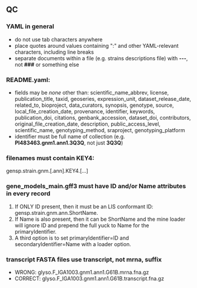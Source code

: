 ## QC

### YAML in general
- do not use tab characters anywhere
- place quotes around values containing ":" and other YAML-relevant characters, including line breaks
- separate documents within a file (e.g. strains descriptions file) with **---**, not **###** or something else

### README.yaml:
- fields may be _none_ other than:
scientific_name_abbrev, license, publication_title, taxid, geoseries, expression_unit, dataset_release_date, related_to, bioproject, data_curators, synopsis, genotype, source, local_file_creation_date, provenance, identifier, keywords, publication_doi, citations, genbank_accession, dataset_doi, contributors, original_file_creation_date, description, public_access_level, scientific_name, genotyping_method, sraproject, genotyping_platform
- identifier must be full name of collection (e.g. **PI483463.gnm1.ann1.3Q3Q**, not just **3Q3Q**)

### filenames must contain KEY4:
gensp.strain.gnm.[.ann].KEY4.[...]

### gene_models_main.gff3 must have ID and/or Name attributes in every record
1. If ONLY ID present, then it must be an LIS conformant ID: gensp.strain.gnm.ann.ShortName.
2. If Name is also present, then it can be ShortName and the mine loader will ignore ID and prepend the full yuck to Name for the primaryIdentifier.
3. A third option is to set primaryIdentifier=ID and secondaryIdentifier=Name with a loader option.

### transcript FASTA files use transcript, not mrna, suffix
- WRONG: glyso.F_IGA1003.gnm1.ann1.G61B.mrna.fna.gz
- CORRECT: glyso.F_IGA1003.gnm1.ann1.G61B.transcript.fna.gz
